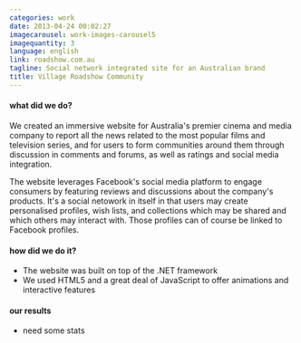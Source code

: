 ```yaml
---
categories: work
date: 2013-04-24 00:02:27
imagecarousel: work-images-carousel5
imagequantity: 3
language: english
link: roadshow.com.au
tagline: Social network integrated site for an Australian brand
title: Village Roadshow Community
---
```


#### what did we do?
We created an immersive website for Australia's premier cinema and media company to report all the news related to the most popular films and television series, and for users to form communities around them through discussion in comments and forums, as well as ratings and social media integration.

The website leverages Facebook's social media platform to engage consumers by featuring reviews and discussions about the company's products. It's a social netowork in itself in that users may create personalised profiles, wish lists, and collections which may be shared and which others may interact with. Those profiles can of course be linked to Facebook profiles.

#### how did we do it?
* The website was built on top of the .NET framework
* We used HTML5 and a great deal of JavaScript to offer animations and interactive features

#### our results
* need some stats